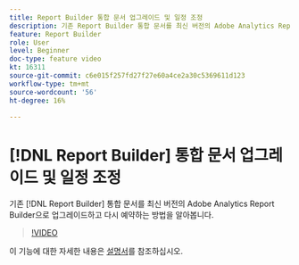 ```yaml
---
title: Report Builder 통합 문서 업그레이드 및 일정 조정
description: 기존 Report Builder 통합 문서를 최신 버전의 Adobe Analytics Report Builder으로 업그레이드하고 일정을 조정하는 방법을 알아봅니다.
feature: Report Builder
role: User
level: Beginner
doc-type: feature video
kt: 16311
source-git-commit: c6e015f257fd27f27e60a4ce2a30c5369611d123
workflow-type: tm+mt
source-wordcount: '56'
ht-degree: 16%

---
```


# [!DNL Report Builder] 통합 문서 업그레이드 및 일정 조정

기존 [!DNL Report Builder] 통합 문서를 최신 버전의 Adobe Analytics Report Builder으로 업그레이드하고 다시 예약하는 방법을 알아봅니다.

>[!VIDEO](https://video.tv.adobe.com/v/3434957/?quality=12&learn=on)

이 기능에 대한 자세한 내용은 [설명서](https://experienceleague.adobe.com/en/docs/analytics/analyze/report-builder/home)를 참조하십시오.

